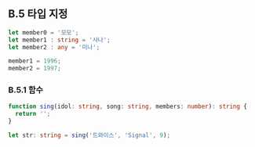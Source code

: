 ## B.5 타입 지정

```ts
let member0 = '모모';
let member1 : string = '사나';
let member2 : any = '미나';

member1 = 1996;
member2 = 1997;
```

### B.5.1 함수
```ts
function sing(idol: string, song: string, members: number): string {
  return '';
}

let str: string = sing('트와이스', 'Signal', 9);
```
